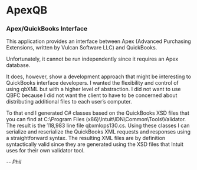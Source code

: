 ﻿# ApexQB
### Apex/QuickBooks Interface

This application provides an interface between Apex (Advanced Purchasing Extensions, written by Vulcan Software LLC) and QuickBooks.

Unfortunately, it cannot be run independently since it requires an Apex database.  

It does, however, show a development approach that might be interesting to QuickBooks interface developers.  I wanted the flexibility and control of using qbXML but with a higher level of abstraction.  I did not want to use QBFC because I did not want the client to have to be concerned about distributing additional files to each user’s computer.

To that end I generated C# classes based on the QuickBooks XSD files that you can find at C:\Program Files (x86)\Intuit\IDN\Common\Tools\Validator.  The result is the 118,983 line file qbxmlops130.cs.  Using these classes I can serialize and reserialize the QuickBooks XML requests and responses using a straightforward syntax.  The resulting XML files are by definition syntactically valid since they are generated using the XSD files that Intuit uses for their own validator tool.

-- *Phil*
